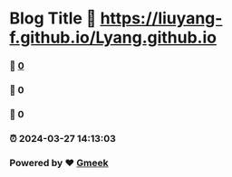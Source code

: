 # Blog Title :link: https://liuyang-f.github.io/Lyang.github.io 
### :page_facing_up: [0](https://liuyang-f.github.io/Lyang.github.io/tag.html) 
### :speech_balloon: 0 
### :hibiscus: 0 
### :alarm_clock: 2024-03-27 14:13:03 
### Powered by :heart: [Gmeek](https://github.com/Meekdai/Gmeek)
